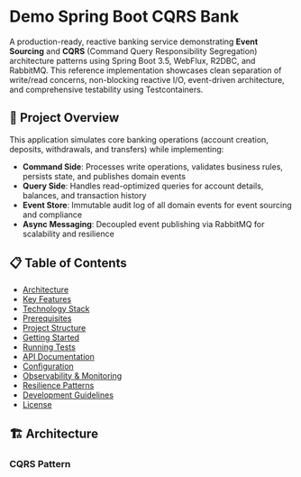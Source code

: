 # Demo Spring Boot CQRS Bank

A production-ready, reactive banking service demonstrating **Event Sourcing** and **CQRS** (Command Query Responsibility Segregation) architecture patterns using Spring Boot 3.5, WebFlux, R2DBC, and RabbitMQ. This reference implementation showcases clean separation of write/read concerns, non-blocking reactive I/O, event-driven architecture, and comprehensive testability using Testcontainers.

## 🎯 Project Overview

This application simulates core banking operations (account creation, deposits, withdrawals, and transfers) while implementing:
- **Command Side**: Processes write operations, validates business rules, persists state, and publishes domain events
- **Query Side**: Handles read-optimized queries for account details, balances, and transaction history
- **Event Store**: Immutable audit log of all domain events for event sourcing and compliance
- **Async Messaging**: Decoupled event publishing via RabbitMQ for scalability and resilience

## 📋 Table of Contents
- [Architecture](#-architecture)
- [Key Features](#-key-features)
- [Technology Stack](#-technology-stack)
- [Prerequisites](#-prerequisites)
- [Project Structure](#-project-structure)
- [Getting Started](#-getting-started)
- [Running Tests](#-running-tests)
- [API Documentation](#-api-documentation)
- [Configuration](#-configuration)
- [Observability & Monitoring](#-observability--monitoring)
- [Resilience Patterns](#-resilience-patterns)
- [Development Guidelines](#-development-guidelines)
- [License](#-license)

## 🏗 Architecture

### CQRS Pattern
